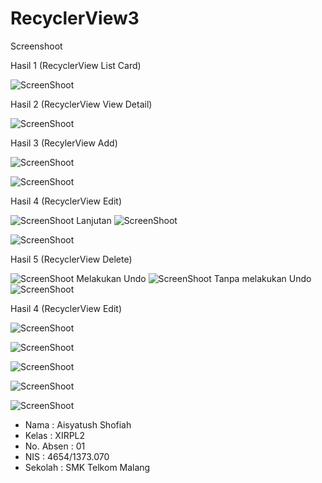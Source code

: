 # RecyclerView3

Screenshoot

Hasil 1 (RecyclerView List Card)

![ScreenShoot](https://github.com/ai2025/RecyclerView3/blob/master/1.PNG "")


Hasil 2 (RecyclerView View Detail)

![ScreenShoot](https://github.com/ai2025/RecyclerView3/blob/master/2.PNG "")

Hasil 3 (RecylerView Add)

![ScreenShoot](https://github.com/ai2025/RecyclerView3/blob/master/3.PNG "")

![ScreenShoot](https://github.com/ai2025/RecyclerView3/blob/master/4.PNG "")

Hasil 4 (RecyclerView Edit)

![ScreenShoot](https://github.com/ai2025/RecyclerView3/blob/master/5.1.PNG "") Lanjutan
![ScreenShoot](https://github.com/ai2025/RecyclerView3/blob/master/5.2.PNG "")

![ScreenShoot](https://github.com/ai2025/RecyclerView3/blob/master/6.PNG "")

Hasil 5 (RecyclerView Delete)

![ScreenShoot](https://github.com/ai2025/RecyclerView3/blob/master/7.1.PNG "") Melakukan Undo
![ScreenShoot](https://github.com/ai2025/RecyclerView3/blob/master/7.2.PNG "") Tanpa melakukan Undo
![ScreenShoot](https://github.com/ai2025/RecyclerView3/blob/master/7.3.PNG "")

Hasil 4 (RecyclerView Edit)

![ScreenShoot](https://github.com/ai2025/RecyclerView3/blob/master/7.2.PNG "")

![ScreenShoot](https://github.com/ai2025/RecyclerView3/blob/master/8.PNG "")

![ScreenShoot](https://github.com/ai2025/RecyclerView3/blob/master/9.PNG "")

![ScreenShoot](https://github.com/ai2025/RecyclerView3/blob/master/10.PNG "")

![ScreenShoot](https://github.com/ai2025/RecyclerView3/blob/master/11.PNG "")

* Nama : Aisyatush Shofiah
* Kelas : XIRPL2
* No. Absen : 01
* NIS : 4654/1373.070
* Sekolah : SMK Telkom Malang
